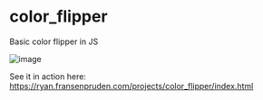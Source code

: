 # color_flipper
Basic color flipper in JS

![image](https://user-images.githubusercontent.com/65836248/167692742-960a0453-17d6-4962-bf31-4db177b617af.png)


See it in action here:
https://ryan.fransenpruden.com/projects/color_flipper/index.html
